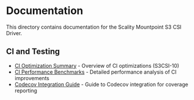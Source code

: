 # Documentation

This directory contains documentation for the Scality Mountpoint S3 CSI Driver.

## CI and Testing

- [CI Optimization Summary](./ci-optimization-summary.md) - Overview of CI optimizations (S3CSI-10)
- [CI Performance Benchmarks](./ci-performance.md) - Detailed performance analysis of CI improvements
- [Codecov Integration Guide](./codecov-integration.md) - Guide to Codecov integration for coverage reporting 